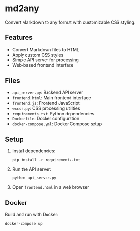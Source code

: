 # md2any

Convert Markdown to any format with customizable CSS styling.

## Features

- Convert Markdown files to HTML
- Apply custom CSS styles
- Simple API server for processing
- Web-based frontend interface

## Files

- `api_server.py`: Backend API server
- `frontend.html`: Main frontend interface
- `frontend.js`: Frontend JavaScript
- `wxcss.py`: CSS processing utilities
- `requirements.txt`: Python dependencies
- `Dockerfile`: Docker configuration
- `docker-compose.yml`: Docker Compose setup

## Setup

1. Install dependencies:
   ```
   pip install -r requirements.txt
   ```

2. Run the API server:
   ```
   python api_server.py
   ```

3. Open `frontend.html` in a web browser

## Docker

Build and run with Docker:
```
docker-compose up
```